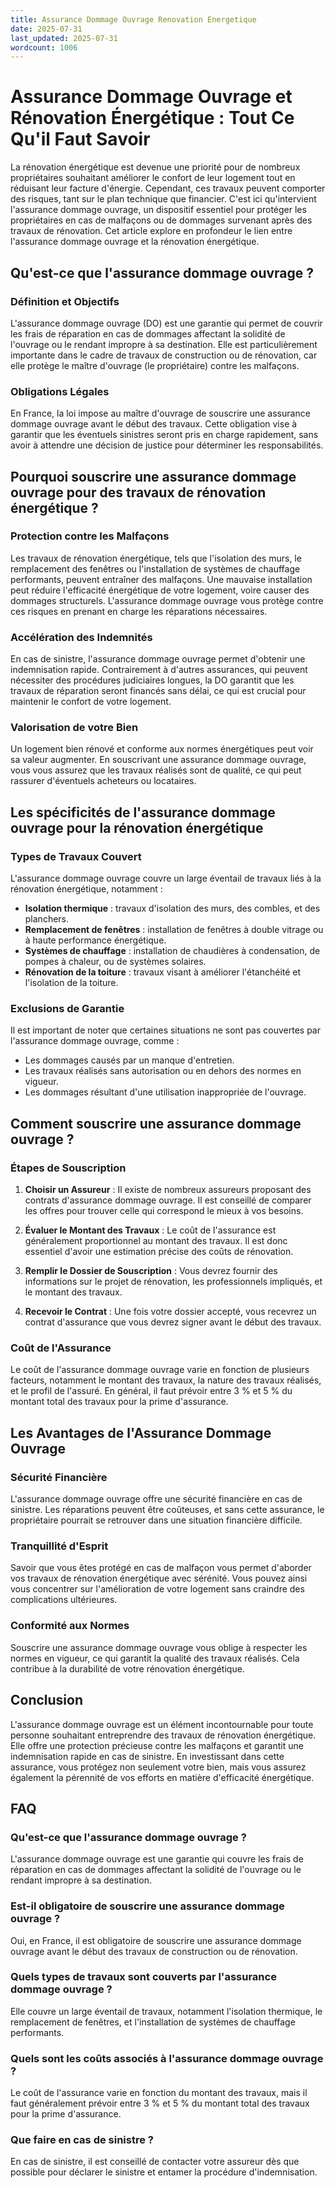 ```yaml
---
title: Assurance Dommage Ouvrage Renovation Energetique
date: 2025-07-31
last_updated: 2025-07-31
wordcount: 1006
---
```


# Assurance Dommage Ouvrage et Rénovation Énergétique : Tout Ce Qu'il Faut Savoir

La rénovation énergétique est devenue une priorité pour de nombreux propriétaires souhaitant améliorer le confort de leur logement tout en réduisant leur facture d'énergie. Cependant, ces travaux peuvent comporter des risques, tant sur le plan technique que financier. C'est ici qu'intervient l'assurance dommage ouvrage, un dispositif essentiel pour protéger les propriétaires en cas de malfaçons ou de dommages survenant après des travaux de rénovation. Cet article explore en profondeur le lien entre l'assurance dommage ouvrage et la rénovation énergétique.

## Qu'est-ce que l'assurance dommage ouvrage ?

### Définition et Objectifs

L'assurance dommage ouvrage (DO) est une garantie qui permet de couvrir les frais de réparation en cas de dommages affectant la solidité de l'ouvrage ou le rendant impropre à sa destination. Elle est particulièrement importante dans le cadre de travaux de construction ou de rénovation, car elle protège le maître d'ouvrage (le propriétaire) contre les malfaçons.

### Obligations Légales

En France, la loi impose au maître d'ouvrage de souscrire une assurance dommage ouvrage avant le début des travaux. Cette obligation vise à garantir que les éventuels sinistres seront pris en charge rapidement, sans avoir à attendre une décision de justice pour déterminer les responsabilités.

## Pourquoi souscrire une assurance dommage ouvrage pour des travaux de rénovation énergétique ?

### Protection contre les Malfaçons

Les travaux de rénovation énergétique, tels que l'isolation des murs, le remplacement des fenêtres ou l'installation de systèmes de chauffage performants, peuvent entraîner des malfaçons. Une mauvaise installation peut réduire l'efficacité énergétique de votre logement, voire causer des dommages structurels. L'assurance dommage ouvrage vous protège contre ces risques en prenant en charge les réparations nécessaires.

### Accélération des Indemnités

En cas de sinistre, l'assurance dommage ouvrage permet d'obtenir une indemnisation rapide. Contrairement à d'autres assurances, qui peuvent nécessiter des procédures judiciaires longues, la DO garantit que les travaux de réparation seront financés sans délai, ce qui est crucial pour maintenir le confort de votre logement.

### Valorisation de votre Bien

Un logement bien rénové et conforme aux normes énergétiques peut voir sa valeur augmenter. En souscrivant une assurance dommage ouvrage, vous vous assurez que les travaux réalisés sont de qualité, ce qui peut rassurer d'éventuels acheteurs ou locataires.

## Les spécificités de l'assurance dommage ouvrage pour la rénovation énergétique

### Types de Travaux Couvert

L'assurance dommage ouvrage couvre un large éventail de travaux liés à la rénovation énergétique, notamment :

- **Isolation thermique** : travaux d'isolation des murs, des combles, et des planchers.
- **Remplacement de fenêtres** : installation de fenêtres à double vitrage ou à haute performance énergétique.
- **Systèmes de chauffage** : installation de chaudières à condensation, de pompes à chaleur, ou de systèmes solaires.
- **Rénovation de la toiture** : travaux visant à améliorer l'étanchéité et l'isolation de la toiture.

### Exclusions de Garantie

Il est important de noter que certaines situations ne sont pas couvertes par l'assurance dommage ouvrage, comme :

- Les dommages causés par un manque d'entretien.
- Les travaux réalisés sans autorisation ou en dehors des normes en vigueur.
- Les dommages résultant d'une utilisation inappropriée de l'ouvrage.

## Comment souscrire une assurance dommage ouvrage ?

### Étapes de Souscription

1. **Choisir un Assureur** : Il existe de nombreux assureurs proposant des contrats d'assurance dommage ouvrage. Il est conseillé de comparer les offres pour trouver celle qui correspond le mieux à vos besoins.

2. **Évaluer le Montant des Travaux** : Le coût de l'assurance est généralement proportionnel au montant des travaux. Il est donc essentiel d'avoir une estimation précise des coûts de rénovation.

3. **Remplir le Dossier de Souscription** : Vous devrez fournir des informations sur le projet de rénovation, les professionnels impliqués, et le montant des travaux.

4. **Recevoir le Contrat** : Une fois votre dossier accepté, vous recevrez un contrat d'assurance que vous devrez signer avant le début des travaux.

### Coût de l'Assurance

Le coût de l'assurance dommage ouvrage varie en fonction de plusieurs facteurs, notamment le montant des travaux, la nature des travaux réalisés, et le profil de l'assuré. En général, il faut prévoir entre 3 % et 5 % du montant total des travaux pour la prime d'assurance.

## Les Avantages de l'Assurance Dommage Ouvrage

### Sécurité Financière

L'assurance dommage ouvrage offre une sécurité financière en cas de sinistre. Les réparations peuvent être coûteuses, et sans cette assurance, le propriétaire pourrait se retrouver dans une situation financière difficile.

### Tranquillité d'Esprit

Savoir que vous êtes protégé en cas de malfaçon vous permet d'aborder vos travaux de rénovation énergétique avec sérénité. Vous pouvez ainsi vous concentrer sur l'amélioration de votre logement sans craindre des complications ultérieures.

### Conformité aux Normes

Souscrire une assurance dommage ouvrage vous oblige à respecter les normes en vigueur, ce qui garantit la qualité des travaux réalisés. Cela contribue à la durabilité de votre rénovation énergétique.

## Conclusion

L'assurance dommage ouvrage est un élément incontournable pour toute personne souhaitant entreprendre des travaux de rénovation énergétique. Elle offre une protection précieuse contre les malfaçons et garantit une indemnisation rapide en cas de sinistre. En investissant dans cette assurance, vous protégez non seulement votre bien, mais vous assurez également la pérennité de vos efforts en matière d'efficacité énergétique.

## FAQ

### Qu'est-ce que l'assurance dommage ouvrage ?

L'assurance dommage ouvrage est une garantie qui couvre les frais de réparation en cas de dommages affectant la solidité de l'ouvrage ou le rendant impropre à sa destination.

### Est-il obligatoire de souscrire une assurance dommage ouvrage ?

Oui, en France, il est obligatoire de souscrire une assurance dommage ouvrage avant le début des travaux de construction ou de rénovation.

### Quels types de travaux sont couverts par l'assurance dommage ouvrage ?

Elle couvre un large éventail de travaux, notamment l'isolation thermique, le remplacement de fenêtres, et l'installation de systèmes de chauffage performants.

### Quels sont les coûts associés à l'assurance dommage ouvrage ?

Le coût de l'assurance varie en fonction du montant des travaux, mais il faut généralement prévoir entre 3 % et 5 % du montant total des travaux pour la prime d'assurance.

### Que faire en cas de sinistre ?

En cas de sinistre, il est conseillé de contacter votre assureur dès que possible pour déclarer le sinistre et entamer la procédure d'indemnisation.